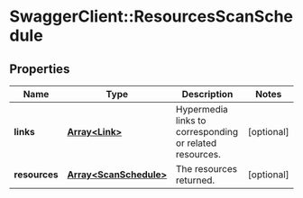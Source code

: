 # SwaggerClient::ResourcesScanSchedule

## Properties
Name | Type | Description | Notes
------------ | ------------- | ------------- | -------------
**links** | [**Array&lt;Link&gt;**](Link.md) | Hypermedia links to corresponding or related resources. | [optional] 
**resources** | [**Array&lt;ScanSchedule&gt;**](ScanSchedule.md) | The resources returned. | [optional] 

